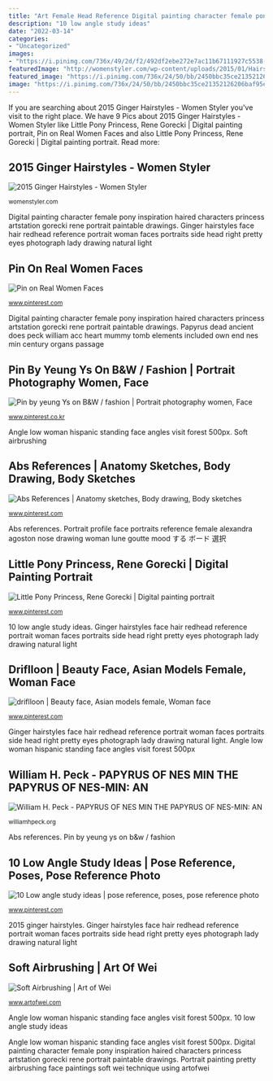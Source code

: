 ```yaml
---
title: "Art Female Head Reference Digital painting character female pony inspiration haired characters princess artstation gorecki rene portrait paintable drawings"
description: "10 low angle study ideas"
date: "2022-03-14"
categories:
- "Uncategorized"
images:
- "https://i.pinimg.com/736x/49/2d/f2/492df2ebe272e7ac11b67111927c5538--hispanic-women-low-angle.jpg"
featuredImage: "http://womenstyler.com/wp-content/uploads/2015/01/Hairstyles-for-ginger.jpg"
featured_image: "https://i.pinimg.com/736x/24/50/bb/2450bbc35ce21352126206baf95e573c--character-reference-character-art.jpg"
image: "https://i.pinimg.com/736x/24/50/bb/2450bbc35ce21352126206baf95e573c--character-reference-character-art.jpg"
---
```


If you are searching about 2015 Ginger Hairstyles - Women Styler you've visit to the right place. We have 9 Pics about 2015 Ginger Hairstyles - Women Styler like Little Pony Princess, Rene Gorecki | Digital painting portrait, Pin on Real Women Faces and also Little Pony Princess, Rene Gorecki | Digital painting portrait. Read more:

## 2015 Ginger Hairstyles - Women Styler

![2015 Ginger Hairstyles - Women Styler](http://womenstyler.com/wp-content/uploads/2015/01/Hairstyles-for-ginger.jpg "2015 ginger hairstyles")

<small>womenstyler.com</small>

Digital painting character female pony inspiration haired characters princess artstation gorecki rene portrait paintable drawings. Ginger hairstyles face hair redhead reference portrait woman faces portraits side head right pretty eyes photograph lady drawing natural light

## Pin On Real Women Faces

![Pin on Real Women Faces](https://i.pinimg.com/736x/49/2d/f2/492df2ebe272e7ac11b67111927c5538--hispanic-women-low-angle.jpg "10 low angle study ideas")

<small>www.pinterest.com</small>

Digital painting character female pony inspiration haired characters princess artstation gorecki rene portrait paintable drawings. Papyrus dead ancient does peck william acc heart mummy tomb elements included own end nes min century organs passage

## Pin By Yeung Ys On B&amp;W / Fashion | Portrait Photography Women, Face

![Pin by yeung Ys on B&amp;W / fashion | Portrait photography women, Face](https://i.pinimg.com/736x/a6/bb/27/a6bb2746f8517a0564a4110e3be7b391--drawing-portraits-peter-lindbergh.jpg "Pin on real women faces")

<small>www.pinterest.co.kr</small>

Angle low woman hispanic standing face angles visit forest 500px. Soft airbrushing

## Abs References | Anatomy Sketches, Body Drawing, Body Sketches

![Abs References | Anatomy sketches, Body drawing, Body sketches](https://i.pinimg.com/736x/d2/f2/64/d2f2644b3a82ddca196015d80ca9fd9e.jpg "2015 ginger hairstyles")

<small>www.pinterest.com</small>

Abs references. Portrait profile face portraits reference female alexandra agoston nose drawing woman lune goutte mood する ボード 選択

## Little Pony Princess, Rene Gorecki | Digital Painting Portrait

![Little Pony Princess, Rene Gorecki | Digital painting portrait](https://i.pinimg.com/736x/24/50/bb/2450bbc35ce21352126206baf95e573c--character-reference-character-art.jpg "Little pony princess, rene gorecki")

<small>www.pinterest.com</small>

10 low angle study ideas. Ginger hairstyles face hair redhead reference portrait woman faces portraits side head right pretty eyes photograph lady drawing natural light

## Driflloon | Beauty Face, Asian Models Female, Woman Face

![driflloon | Beauty face, Asian models female, Woman face](https://i.pinimg.com/736x/ff/d1/34/ffd1346433b65c774401cdd6f83abc26--target-bb.jpg "Portrait profile face portraits reference female alexandra agoston nose drawing woman lune goutte mood する ボード 選択")

<small>www.pinterest.com</small>

Ginger hairstyles face hair redhead reference portrait woman faces portraits side head right pretty eyes photograph lady drawing natural light. Angle low woman hispanic standing face angles visit forest 500px

## William H. Peck - PAPYRUS OF NES MIN THE PAPYRUS OF NES-MIN: AN

![William H. Peck - PAPYRUS OF NES MIN THE PAPYRUS OF NES-MIN: AN](http://williamhpeck.org/yahoo_site_admin/assets/images/Picture3.315124827_std.jpg "Angle low woman hispanic standing face angles visit forest 500px")

<small>williamhpeck.org</small>

Abs references. Pin by yeung ys on b&amp;w / fashion

## 10 Low Angle Study Ideas | Pose Reference, Poses, Pose Reference Photo

![10 Low angle study ideas | pose reference, poses, pose reference photo](https://i.pinimg.com/474x/e3/94/39/e39439418401ba8eb7358a470e49c554--low-angle-female-poses.jpg "10 low angle study ideas")

<small>www.pinterest.com</small>

2015 ginger hairstyles. Ginger hairstyles face hair redhead reference portrait woman faces portraits side head right pretty eyes photograph lady drawing natural light

## Soft Airbrushing | Art Of Wei

![Soft Airbrushing | Art of Wei](http://www.artofwei.com/wp-content/uploads/2013/01/Girl_Portrait_Painting.jpg "Angle low woman hispanic standing face angles visit forest 500px")

<small>www.artofwei.com</small>

Angle low woman hispanic standing face angles visit forest 500px. 10 low angle study ideas

Angle low woman hispanic standing face angles visit forest 500px. Digital painting character female pony inspiration haired characters princess artstation gorecki rene portrait paintable drawings. Portrait painting pretty airbrushing face paintings soft wei technique using artofwei
